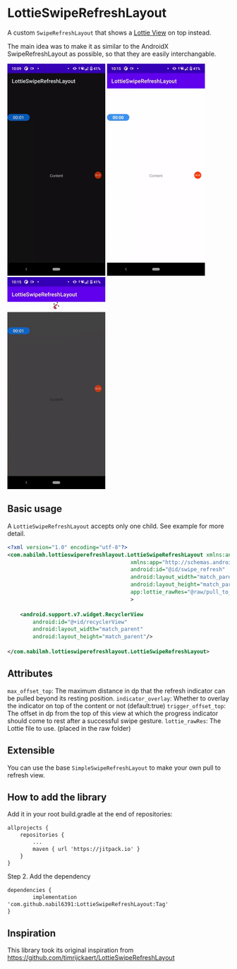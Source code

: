 # LottieSwipeRefreshLayout

A custom `SwipeRefreshLayout` that shows a [Lottie View](https://github.com/airbnb/lottie-android) on top instead.

The main idea was to make it as similar to the AndroidX SwipeRefreshLayout as possible, so that they are easily interchangable.

<img src="img/example1.gif"></img>
<img src="img/example2.gif"></img>
<img src="img/example3.gif"></img>

## Basic usage

A `LottieSwipeRefreshLayout` accepts only one child.
See example for more detail.

```xml
<?xml version="1.0" encoding="utf-8"?>
<com.nabilmh.lottieswiperefreshlayout.LottieSwipeRefreshLayout xmlns:android="http://schemas.android.com/apk/res/android"
                                       xmlns:app="http://schemas.android.com/apk/res-auto"
                                       android:id="@id/swipe_refresh"
                                       android:layout_width="match_parent"
                                       android:layout_height="match_parent"
                                       app:lottie_rawRes="@raw/pull_to_refresh"
                                       >

    <android.support.v7.widget.RecyclerView
        android:id="@+id/recyclerView"
        android:layout_width="match_parent"
        android:layout_height="match_parent"/>

</com.nabilmh.lottieswiperefreshlayout.LottieSwipeRefreshLayout>
```

## Attributes

`max_offset_top`: The maximum distance in dp that the refresh indicator can be pulled beyond its resting position.
`indicator_overlay`: Whether to overlay the indicator on top of the content or not (default:true)
`trigger_offset_top`: The offset in dp from the top of this view at which the progress indicator should come to rest after a successful swipe gesture.
`lottie_rawRes`: The Lottie file to use. (placed in the raw folder)

## Extensible

You can use the base `SimpleSwipeRefreshLayout` to make your own pull to refresh view.

## How to add the library
Add it in your root build.gradle at the end of repositories:

	allprojects {
		repositories {
			...
			maven { url 'https://jitpack.io' }
		}
	}
Step 2. Add the dependency

	dependencies {
   	        implementation 'com.github.nabil6391:LottieSwipeRefreshLayout:Tag'
   	}
   
   
## Inspiration

This library took its original inspiration from https://github.com/timrijckaert/LottieSwipeRefreshLayout 